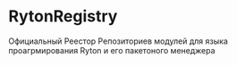 # RytonRegistry
Официальный Реестор Репозиториев модулей для языка проагрмирования Ryton и его пакетоного менеджера
